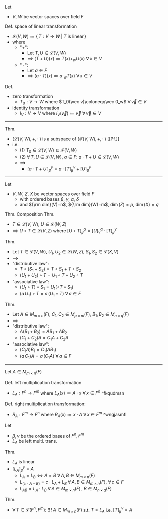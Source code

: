 
Let
- $V$, $W$ be vector spaces over field $F$

Def. space of linear transformation
- $\mathcal{L}(V,\,W)\coloneqq\{\,T:V\to W\;|\;T$ is linear$\,\}$
- where
	- "$+$":
		- Let $T,\,U\in\mathcal{L}(V,\,W)$
		- $\implies$ $(T+U)(x)\coloneqq T(x)+_{w}U(x)$  $\forall\,x\in V$
	- "$\,\cdot\,$":
		- Let $a\in F$
		- $\implies$ $(a\cdot T)(x)\coloneqq a\cdot_w T(x)$  $\forall\,x\in V$

Def.
- zero transformation
	- $T_0:V\to W$  where  $T_0(\vec v)\coloneqq\vec 0_w$  $\forall\,\vec v\in V$
- identity transformation
	- $I_V:V\to V$  where  $I_V(\vec v)\coloneqq\vec v$  $\forall\,\vec v\in V$

---

Thm.
- $(\mathcal{L}(V,\,W),\,+,\,\cdot\;)$ is a subspace of $(\mathcal{F}(V,\,W),\,+,\,\cdot\;)$  [[Pf.]]
- i.e.
	- (1) $T_0\in\mathcal{L}(V,\,W)\subseteq\mathcal{F}(V,\,W)$
	- (2) $\forall\,T,\,U\in\mathcal{L}(V,\,W)$, $a\in F$:  $a\cdot T+U\in\mathcal{L}(V,\,W)$
	- $\implies$
		- $[a\cdot T+U\,]_\beta^\gamma=a\cdot[T]_\beta^\gamma+[U]_\beta^\gamma$

---

Let
- $V$, $W$, $Z$, $X$ be vector spaces over field $F$
	- with ordered bases $\beta$, $\gamma$, $\alpha$, $\delta$
	- and ${\rm dim}(V)=n$, ${\rm dim}(W)=m$, $\dim(Z)=p$, $\dim(X)=q$

Thm. Composition Thm.
- $T\in\mathcal{L}(V,\,W)$,  $U\in\mathcal{L}(W,\,Z)$
- $\implies$ $U\circ T\in\mathcal{L}(V,\,Z)$  where  $[U\circ T]_\beta^\alpha=[U]^\alpha_\gamma\cdot[T]^\gamma_\beta$

Thm.
- Let $T\in\mathcal{L}(V,\,W)$,  $U_1,\,U_2\in\mathcal{L}(W,\,Z)$,  $S_1,\,S_2\in\mathcal{L}(X,\,V)$
- $\implies$
- "distributive law":
	- $T\circ(S_1+S_2)=T\circ S_1 + T\circ S_2$
	- $(U_1+U_2)\circ T=U_1\circ T+ U_2\circ T$
- "associative law":
	- $(U_1\circ T)\circ S_1=U_1(\circ T\circ S_1)\,$
	- $(a\,U_1)\circ T=a\,(U_1\circ T)$  $\forall\,a\in F$

Thm.
- Let $A\in M_{m\times n}(F)$,  $C_1,\,C_2\in M_{p\times m}(F)$,  $B_1,\,B_2\in M_{n\times q}(F)$
- $\implies$
- "distributive law":
	- $A(B_1+B_2)=AB_1 + AB_2$
	- $(C_1+C_2)A=C_1A+ C_2A$
- "associative law":
	- $(C_1A)B_1=C_1(AB_1)\,$
	- $(a\,C_1)A=a\,(C_1A)$  $\forall\,a\in F$

---

Let $A\in M_{m\times n}(F)$

Def. left multiplication transformation
- $L_A:F^n\to F^m$  where  $L_A(x)\coloneqq A\cdot x$  $\forall\,x\in F^n$ ^fkqudmsn

Def. right multiplication transformation:
- $R_A:F^m\to F^n$  where  $R_A(x)\coloneqq x\cdot A$  $\forall\,x\in F^m$ ^wngjasmfl

Let
- $\beta,\,\gamma$ be the ordered bases of $F^n,\,F^m$
- $L_A$ be left multi. trans.

Thm.
- $L_A$ is linear
- $[L_A]^\gamma_\beta=A$
	- $L_A=L_B\iff A=B$   $\forall\,A,\,B\in M_{m\times n}(F)$
	- $L_{(c\,\cdot A+B)}=c\cdot L_A+L_B$   $\forall\,A,\,B\in M_{m\times n}(F)$, $\forall\,c\in F$
	- $L_{AB}=L_A\cdot L_B$          $\forall\,A\in M_{m\times n}(F)$, $\,B\in M_{n\times q}(F)$

Thm.
- $\forall\,T\in\mathcal{L}(F^n,\,F^m)$:  $\exists\,!\,A\in M_{m\times n}(F)$  s.t.  $T=L_A$  i.e.  $[T]^\gamma_\beta=A$